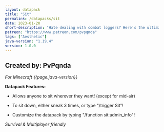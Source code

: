 ```yaml
---
layout: datapack
title: "Sit"
permalink: /datapacks/sit
date: 2023-01-20
short-description: "Hate dealing with combat loggers? Here's the ultimate solution!"
patreon: "https://www.patreon.com/pvpqnda"
tags: ["Aesthetic"]
java-version: "1.19.4"
version: 1.0.0
---
```

Created by: PvPqnda
-
*For Minecraft {{page.java-version}}*

**Datapack Features:**

   * Allows anyone to sit wherever they want! (except for mid-air)

   * To sit down, either sneak 3 times, or type "/trigger Sit"!

   * Customize the datapack by typing "/function sit:admin_info"!

*Survival & Multiplayer friendly*